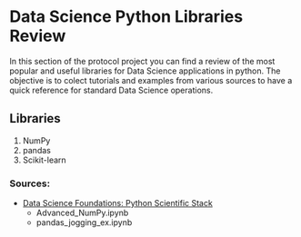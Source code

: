 # Data Science Python Libraries Review

In this section of the protocol project you can find a review of the most popular and useful libraries for Data Science applications in python.
The objective is to colect tutorials and examples from various sources to have a quick reference for standard Data Science operations.

## Libraries
1. NumPy
2. pandas
3. Scikit-learn


### Sources:
- [Data Science Foundations: Python Scientific Stack](https://www.linkedin.com/learning/data-science-foundations-python-scientific-stack/)
  - Advanced_NumPy.ipynb
  - pandas_jogging_ex.ipynb
